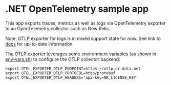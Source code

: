 # .NET OpenTelemetry sample app

This app exports traces, metrics as well as logs via OpenTelemetry exporter to an OpenTelemetry collector such as New Relic.

Note: OTLP exporter for logs is in mixed support state for now. See link to [docs](https://opentelemetry.io/docs/instrumentation/net/) for up-to-date information.

The OTLP exporter leverages some environment variables (as shown in [env-vars.sh](/env-vars.sh)) to configure the OTLP collector backend:

```shell
export OTEL_EXPORTER_OTLP_ENDPOINT=https://otlp.nr-data.net
export OTEL_EXPORTER_OTLP_PROTOCOL=http/protobuf
export OTEL_EXPORTER_OTLP_HEADERS='api-key=NR_LICENSE_KEY'
```